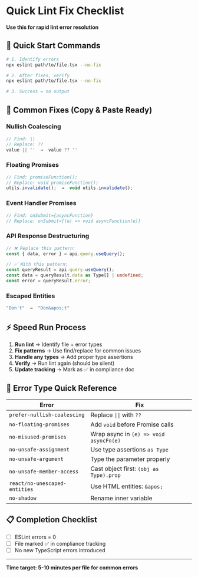 # Quick Lint Fix Checklist

**Use this for rapid lint error resolution**

## 🚀 Quick Start Commands

```bash
# 1. Identify errors
npx eslint path/to/file.tsx --no-fix

# 2. After fixes, verify
npx eslint path/to/file.tsx --no-fix

# 3. Success = no output
```

## 🔧 Common Fixes (Copy & Paste Ready)

### Nullish Coalescing
```typescript
// Find: ||
// Replace: ??
value || ''  →  value ?? ''
```

### Floating Promises  
```typescript
// Find: promiseFunction();
// Replace: void promiseFunction();
utils.invalidate();  →  void utils.invalidate();
```

### Event Handler Promises
```typescript
// Find: onSubmit={asyncFunction}
// Replace: onSubmit={(e) => void asyncFunction(e)}
```

### API Response Destructuring
```typescript
// ❌ Replace this pattern:
const { data, error } = api.query.useQuery();

// ✅ With this pattern:
const queryResult = api.query.useQuery();
const data = queryResult.data as Type[] | undefined;
const error = queryResult.error;
```

### Escaped Entities
```typescript
"Don't"  →  "Don&apos;t"
```

## ⚡ Speed Run Process

1. **Run lint** → Identify file + error types
2. **Fix patterns** → Use find/replace for common issues  
3. **Handle any types** → Add proper type assertions
4. **Verify** → Run lint again (should be silent)
5. **Update tracking** → Mark as ✅ in compliance doc

## 🎯 Error Type Quick Reference

| Error | Fix |
|-------|-----|
| `prefer-nullish-coalescing` | Replace `\|\|` with `??` |
| `no-floating-promises` | Add `void` before Promise calls |
| `no-misused-promises` | Wrap async in `(e) => void asyncFn(e)` |
| `no-unsafe-assignment` | Use type assertions `as Type` |
| `no-unsafe-argument` | Type the parameter properly |
| `no-unsafe-member-access` | Cast object first: `(obj as Type).prop` |
| `react/no-unescaped-entities` | Use HTML entities: `&apos;` |
| `no-shadow` | Rename inner variable |

## 📋 Completion Checklist

- [ ] ESLint errors = 0
- [ ] File marked ✅ in compliance tracking
- [ ] No new TypeScript errors introduced

---
**Time target: 5-10 minutes per file for common errors**